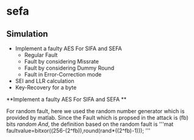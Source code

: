# sefa
## Simulation
* Implement a faulty AES For SIFA and SEFA 
  * Regular Fault 
  * Fault by considering Missrate
  * Fault by considering Dummy Round
  * Fault in Error-Correction mode 
* SEI and LLR calculation
* Key-Recovery for a byte 


**Implement a faulty AES For SIFA and SEFA **

For random fault, here we used the random number generator which is provided by matlab. Since the Fault which is propsed in the attack is 
(fb) bits *random And*, the definition based on the random fault is 
'''mat
faultvalue=bitxor((256-(2^fb)),round(rand*((2^fb)-1)));
'''



